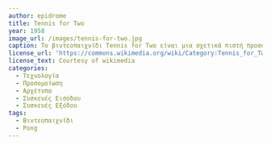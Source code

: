 ```yaml
---
author: epidrome
title: Tennis for Two 
year: 1958
image_url: /images/tennis-for-two.jpg
caption: Το βιντεοπαιχνίδι Tennis for Two είναι μια σχετικά πιστή προσομοίωση του τένις για δύο παίκτες όπως αυτό φαίνεται από το πλάϊ σε πρόσοψη. Κατασκευάστηκε σε αναλογικό ηλεκτρονικό υπολογιστή και για την οπτικοποίηση του χρησιμοποιήθηκε ένα φασματοσκόπιο. Η επίδραση του ήταν καταλυτική αφού έδωσε την έμπνευση για το δημοφιλές Pong, ενώ για πολλές δεκαετίες μετά τα βιντεοπαιχνίδια προσομοίωσης αθλημάτων παραμένουν πολύ δημοφιλή.
license_url: 'https://commons.wikimedia.org/wiki/Category:Tennis_for_Two#/media/File:50th_Anniversary_Tennis_For_Two.jpg' 
license_text: Courtesy of wikimedia
categories:
  - Τεχνολογία
  - Προσομοίωση
  - Αρχέτυπα
  - Συσκευές Εισόδου
  - Συσκευές Εξόδου
tags:
  - Βιντεοπαιχνίδι
  - Pong
---
```

